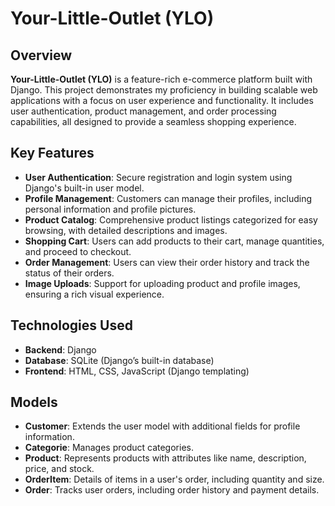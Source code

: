 # Your-Little-Outlet (YLO)

## Overview

**Your-Little-Outlet (YLO)** is a feature-rich e-commerce platform built with Django. This project demonstrates my proficiency in building scalable web applications with a focus on user experience and functionality. It includes user authentication, product management, and order processing capabilities, all designed to provide a seamless shopping experience.

## Key Features

- **User Authentication**: Secure registration and login system using Django's built-in user model.
- **Profile Management**: Customers can manage their profiles, including personal information and profile pictures.
- **Product Catalog**: Comprehensive product listings categorized for easy browsing, with detailed descriptions and images.
- **Shopping Cart**: Users can add products to their cart, manage quantities, and proceed to checkout.
- **Order Management**: Users can view their order history and track the status of their orders.
- **Image Uploads**: Support for uploading product and profile images, ensuring a rich visual experience.

## Technologies Used

- **Backend**: Django
- **Database**: SQLite (Django’s built-in database)
- **Frontend**: HTML, CSS, JavaScript (Django templating)

## Models

- **Customer**: Extends the user model with additional fields for profile information.
- **Categorie**: Manages product categories.
- **Product**: Represents products with attributes like name, description, price, and stock.
- **OrderItem**: Details of items in a user's order, including quantity and size.
- **Order**: Tracks user orders, including order history and payment details.
